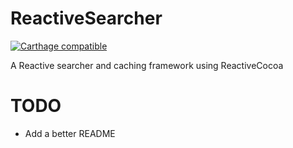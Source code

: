 # ReactiveSearcher
[![Carthage compatible](https://img.shields.io/badge/Carthage-compatible-4BC51D.svg?style=flat)](https://github.com/Carthage/Carthage)

A Reactive searcher and caching framework using ReactiveCocoa 

# TODO
- Add a better README
